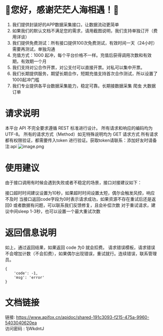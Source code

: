 


# 👏您好，感谢茫茫人海相遇！👏

1. 我们提供封装好的APP数据采集接口，让数据流动更简单
2. 如果我们的默认文档不满足您的需求，请用截图说明，我们支持单独订开（费用详谈）
3. 我们提供免费测试：所有接口提供100次免费测试，有效时间一天（24小时）需要再测试，单独沟通
4. 充值方式：1000 起冲，每个平台价格不一样。充值后获得调用次数和有效期，有效期一个月
5. 我们支持对公合作开票，对公支付可以直接开票。对私可以集中开票。
6. 我们长期提供服务，期望长期合作，短期充值支持首次合作测试，所以设置了1000起冲门槛
7. 我们专业提供各平台数据采集能力，稳定可靠。长期接数据采集 爬虫 大数据订单


# 请求说明
本平台 API 不完全要求遵循 REST 标准进行设计。
所有请求和响应的编码均为 UTF-8。
所有的请求方式（Method）如无特殊说明均为 GET 请求方式
所有请求都有权限验证，都需要传入token 进行验证。获取token请联系：添加好友时请备注:api
![image.png](https://api.apifox.cn/api/v1/projects/924076/resources/353818/image-preview)


# 使用建议
由于接口调用有时候会遇到失败或者不稳定的场景，接口对接建议如下：

接口超时时间建议设置为10秒，如果超时时间设置太短，偶尔会触发风控，响应不及时
当接口返回code字段为0时表示请求成功，如果资源不存在重试后还是返回0 或者数据有问题，可以联系我们反馈修复，且会补偿次数
对于重试请求，建议中间sleep 1-3秒，也可以设置一个最大重试次数


# 返回信息说明
如上，通过返回结果，如果返回 code 为0 就会扣费。
请求错误模板，请求错误不会增加计数（不会扣费），如果偶尔出现错误，重试就行。连续错误，联系管理员。
```
{
    'code': -1,
    'msg': 'error'
}
```



# 文档链接
链接: https://www.apifox.cn/apidoc/shared-191c3093-f215-475a-9960-5403040620ea  
访问密码 : 1jWkdntJ
